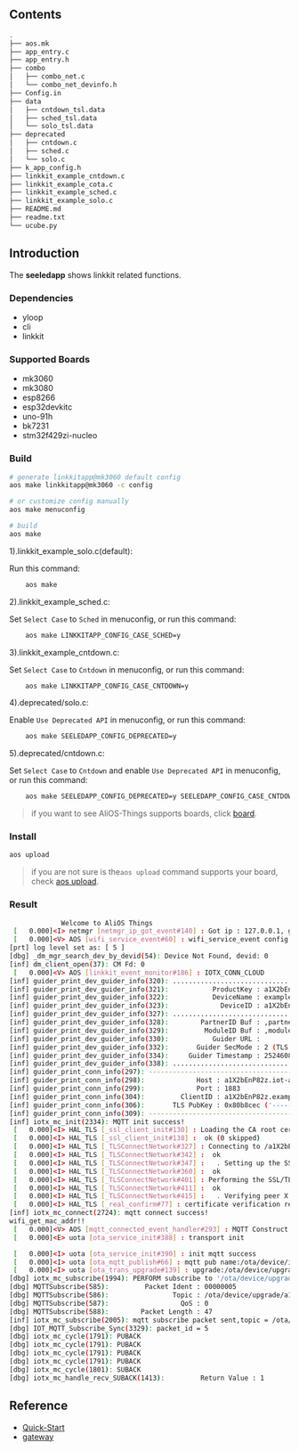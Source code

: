 ## Contents

```sh
.
├── aos.mk
├── app_entry.c
├── app_entry.h
├── combo
│   ├── combo_net.c
│   └── combo_net_devinfo.h
├── Config.in
├── data
│   ├── cntdown_tsl.data
│   ├── sched_tsl.data
│   └── solo_tsl.data
├── deprecated
│   ├── cntdown.c
│   ├── sched.c
│   └── solo.c
├── k_app_config.h
├── linkkit_example_cntdown.c
├── linkkit_example_cota.c
├── linkkit_example_sched.c
├── linkkit_example_solo.c
├── README.md
├── readme.txt
└── ucube.py


```

## Introduction

The **seeledapp**  shows linkkit related functions.

### Dependencies

* yloop
* cli
* linkkit

### Supported Boards

- mk3060
- mk3080
- esp8266
- esp32devkitc
- uno-91h
- bk7231
- stm32f429zi-nucleo

### Build

```sh
# generate linkkitapp@mk3060 default config
aos make linkkitapp@mk3060 -c config

# or customize config manually
aos make menuconfig

# build
aos make
```

1).linkkit_example_solo.c(default):

Run this command:
```sh
    aos make
```

2).linkkit_example_sched.c:

Set `Select Case` to `Sched` in menuconfig, or run this command:
```sh
    aos make LINKKITAPP_CONFIG_CASE_SCHED=y
```

3).linkkit_example_cntdown.c:

Set `Select Case` to `Cntdown` in menuconfig, or run this command:
```sh
    aos make LINKKITAPP_CONFIG_CASE_CNTDOWN=y
```

4).deprecated/solo.c:

Enable `Use Deprecated API` in menuconfig, or run this command:
```sh
    aos make SEELEDAPP_CONFIG_DEPRECATED=y
```

5).deprecated/cntdown.c:

Set `Select Case` to `Cntdown` and enable `Use Deprecated API` in menuconfig, or run this command:
```sh
    aos make SEELEDAPP_CONFIG_DEPRECATED=y SEELEDAPP_CONFIG_CASE_CNTDOWN=y
```

> if you want to see AliOS-Things supports boards, click [board](../../../board).

### Install

```sh
aos upload
```

> if you are not sure is the`aos upload` command supports your board, check [aos upload](../../../build/site_scons/upload).

### Result

```sh
             Welcome to AliOS Things           
 [   0.000]<I> netmgr [netmgr_ip_got_event#140] : Got ip : 127.0.0.1, gw : 127.0.0.1, mask : 255.255.255.0
 [   0.000]<V> AOS [wifi_service_event#60] : wifi_service_event config.ssid cisco-15A7
[prt] log level set as: [ 5 ]
[dbg] _dm_mgr_search_dev_by_devid(54): Device Not Found, devid: 0
[inf] dm_client_open(37): CM Fd: 0
 [   0.000]<V> AOS [linkkit_event_monitor#186] : IOTX_CONN_CLOUD
[inf] guider_print_dev_guider_info(320): ....................................................
[inf] guider_print_dev_guider_info(321):           ProductKey : a1X2bEnP82z
[inf] guider_print_dev_guider_info(322):           DeviceName : example1
[inf] guider_print_dev_guider_info(323):             DeviceID : a1X2bEnP82z.example1
[inf] guider_print_dev_guider_info(327): ....................................................
[inf] guider_print_dev_guider_info(328):        PartnerID Buf : ,partner_id=example.demo.partner-id
[inf] guider_print_dev_guider_info(329):         ModuleID Buf : ,module_id=example.demo.module-id
[inf] guider_print_dev_guider_info(330):           Guider URL : 
[inf] guider_print_dev_guider_info(332):       Guider SecMode : 2 (TLS + Direct)
[inf] guider_print_dev_guider_info(334):     Guider Timestamp : 2524608000000
[inf] guider_print_dev_guider_info(338): ....................................................
[inf] guider_print_conn_info(297): -----------------------------------------
[inf] guider_print_conn_info(298):             Host : a1X2bEnP82z.iot-as-mqtt.cn-shanghai.aliyuncs.com
[inf] guider_print_conn_info(299):             Port : 1883
[inf] guider_print_conn_info(304):         ClientID : a1X2bEnP82z.example1|securemode=2,timestamp=2524608000000,signmethod=hmacsha1,gw=0,ext=0,partner_id=example.demo.partner-id,module_id=example.demo.module-id|
[inf] guider_print_conn_info(306):       TLS PubKey : 0x80b8cec ('-----BEGIN CERTI ...')
[inf] guider_print_conn_info(309): -----------------------------------------
[inf] iotx_mc_init(2334): MQTT init success!
 [   0.000]<I> HAL_TLS [_ssl_client_init#130] : Loading the CA root certificate ...
 [   0.000]<I> HAL_TLS [_ssl_client_init#138] :  ok (0 skipped)
 [   0.000]<I> HAL_TLS [_TLSConnectNetwork#327] : Connecting to /a1X2bEnP82z.iot-as-mqtt.cn-shanghai.aliyuncs.com/1883...
 [   0.000]<I> HAL_TLS [_TLSConnectNetwork#342] :  ok
 [   0.000]<I> HAL_TLS [_TLSConnectNetwork#347] :   . Setting up the SSL/TLS structure...
 [   0.000]<I> HAL_TLS [_TLSConnectNetwork#360] :  ok
 [   0.000]<I> HAL_TLS [_TLSConnectNetwork#401] : Performing the SSL/TLS handshake...
 [   0.000]<I> HAL_TLS [_TLSConnectNetwork#411] :  ok
 [   0.000]<I> HAL_TLS [_TLSConnectNetwork#415] :   . Verifying peer X.509 certificate..
 [   0.000]<I> HAL_TLS [_real_confirm#77] : certificate verification result: 0x00
[inf] iotx_mc_connect(2724): mqtt connect success!
wifi_get_mac_addr!!
 [   0.000]<V> AOS [mqtt_connected_event_handler#293] : MQTT Construct  OTA start
 [   0.000]<E> uota [ota_service_init#388] : transport init

 [   0.000]<I> uota [ota_service_init#390] : init mqtt success
 [   0.000]<I> uota [ota_mqtt_publish#66] : mqtt pub name:/ota/device/inform/a1X2bEnP82z/example1 msg:{"id":0,"params":{"version":"app-1.0.0-20181130.1924"}}
 [   0.000]<I> uota [ota_trans_upgrade#139] : upgrade:/ota/device/upgrade/a1X2bEnP82z/example1
[dbg] iotx_mc_subscribe(1994): PERFORM subscribe to '/ota/device/upgrade/a1X2bEnP82z/example1' (msgId=5)
[dbg] MQTTSubscribe(585):         Packet Ident : 00000005
[dbg] MQTTSubscribe(586):                Topic : /ota/device/upgrade/a1X2bEnP82z/example1
[dbg] MQTTSubscribe(587):                  QoS : 0
[dbg] MQTTSubscribe(588):        Packet Length : 47
[inf] iotx_mc_subscribe(2005): mqtt subscribe packet sent,topic = /ota/device/upgrade/a1X2bEnP82z/example1!
[dbg] IOT_MQTT_Subscribe_Sync(3329): packet_id = 5
[dbg] iotx_mc_cycle(1791): PUBACK
[dbg] iotx_mc_cycle(1791): PUBACK
[dbg] iotx_mc_cycle(1791): PUBACK
[dbg] iotx_mc_cycle(1791): PUBACK
[dbg] iotx_mc_cycle(1801): SUBACK
[dbg] iotx_mc_handle_recv_SUBACK(1413):         Return Value : 1

```

## Reference

* [Quick-Start](https://github.com/alibaba/AliOS-Things/wiki/Quick-Start)
* [gateway](https://code.aliyun.com/edward.yangx/public-docs/wikis/user-guide/linkkit/Prog_Guide/API/Linkkit_Provides)
